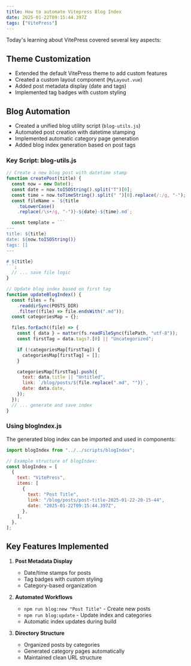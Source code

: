 ```yaml
---
title: How to automate Vitepress Blog Index
date: 2025-01-22T09:15:44.397Z
tags: ["VitePress"]
---
```


Today's learning about VitePress covered several key aspects:

## Theme Customization

- Extended the default VitePress theme to add custom features
- Created a custom layout component (`MyLayout.vue`)
- Added post metadata display (date and tags)
- Implemented tag badges with custom styling

## Blog Automation

- Created a unified blog utility script (`blog-utils.js`)
- Automated post creation with datetime stamping
- Implemented automatic category page generation
- Added blog index generation based on post tags

### Key Script: blog-utils.js

````javascript
// Create a new blog post with datetime stamp
function createPost(title) {
  const now = new Date();
  const date = now.toISOString().split("T")[0];
  const time = now.toTimeString().split(" ")[0].replace(/:/g, "-");
  const fileName = `${title
    .toLowerCase()
    .replace(/\s+/g, "-")}-${date}-${time}.md`;

  const template = ```
---
title: ${title}
date: ${now.toISOString()}
tags: []
---

# ${title}
```;
  // ... save file logic
}

// Update blog index based on first tag
function updateBlogIndex() {
  const files = fs
    .readdirSync(POSTS_DIR)
    .filter((file) => file.endsWith(".md"));
  const categoriesMap = {};

  files.forEach((file) => {
    const { data } = matter(fs.readFileSync(filePath, "utf-8"));
    const firstTag = data.tags?.[0] || "Uncategorized";

    if (!categoriesMap[firstTag]) {
      categoriesMap[firstTag] = [];
    }

    categoriesMap[firstTag].push({
      text: data.title || "Untitled",
      link: `/blog/posts/${file.replace(".md", "")}`,
      date: data.date,
    });
  });
  // ... generate and save index
}
````

### Using blogIndex.js

The generated blog index can be imported and used in components:

```javascript
import blogIndex from "../../scripts/blogIndex";

// Example structure of blogIndex:
const blogIndex = [
  {
    text: "VitePress",
    items: [
      {
        text: "Post Title",
        link: "/blog/posts/post-title-2025-01-22-20-15-44",
        date: "2025-01-22T09:15:44.397Z",
      },
    ],
  },
];
```

## Key Features Implemented

1. **Post Metadata Display**

   - Date/time stamps for posts
   - Tag badges with custom styling
   - Category-based organization

2. **Automated Workflows**

   - `npm run blog:new "Post Title"` - Create new posts
   - `npm run blog:update` - Update index and categories
   - Automatic index updates during build

3. **Directory Structure**
   - Organized posts by categories
   - Generated category pages automatically
   - Maintained clean URL structure

